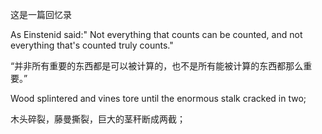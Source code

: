 这是一篇回忆录

As Einstenid said:" Not everything that counts can be counted, and not everything that's counted truly counts."

“并非所有重要的东西都是可以被计算的，也不是所有能被计算的东西都那么重要。”



Wood splintered and vines tore until the enormous stalk cracked in two;

木头碎裂，藤曼撕裂，巨大的茎秆断成两截；
